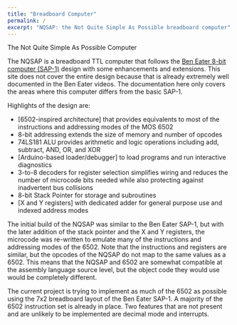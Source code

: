 ```yaml
---
title: "Breadboard Computer"
permalink: /
excerpt: "NQSAP: the Not Quite Simple As Possible breadboard computer"
---
```


The Not Quite Simple As Possible Computer

The NQSAP is a breadboard TTL computer that follows the
[Ben Eater 8-bit computer (SAP-1)](https://eater.net/8bit) design with some enhancements
and extensions. This site does not cover the entire design because that is already
extremely well documented in the Ben Eater videos. The documentation here only covers the
areas where this computer differs from the basic SAP-1.

Highlights of the design are:

- [6502-inspired architecture] that provides equivalents to most of the instructions and addressing modes of the MOS 6502
- 8-bit addressing extends the size of memory and number of opcodes
- 74LS181 ALU provides arithmetic and logic operations including add, subtract, AND, OR,
  and XOR
- [Arduino-based loader/debugger] to load programs and run interactive diagnostics
- 3-to-8 decoders for register selection simplifies wiring and reduces the number of
  microcode bits needed while also protecting against inadvertent bus collisions
- 8-bit Stack Pointer for storage and subroutines
- [X and Y registers] with dedicated adder for general purpose use and indexed address modes

The initial build of the NQSAP was similar to the Ben Eater SAP-1, but with the later addition of the stack pointer and the X and Y registers, the microcode was re-written
to emulate many of the instructions and addressing modes of the 6502. Note that the
instructions and registers are similar, but the opcodes of the NQSAP do not map to the
same values as a 6502. This means that the NQSAP and 6502 are somewhat compatible at the
assembly language source level, but the object code they would use would be completely
different.

The current project is trying to implement as much of the 6502 as possible using the 7x2 breadboard layout of the Ben Eater SAP-1. A majority of the 6502 instruction set is
already in place. Two features that are not present and are unlikely to be implemented
are decimal mode and interrupts.
